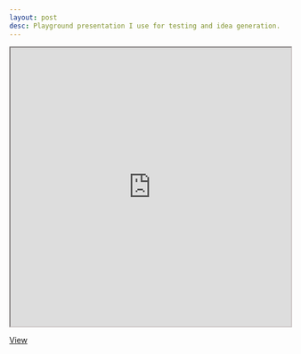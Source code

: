 ```yaml
---
layout: post
desc: Playground presentation I use for testing and idea generation.
---
```


<iframe style='border-color: #cec8c8;' scrolling='no' src="http://william-taylor.github.io/online-slides/media/playground/index.html" height="500" width="100%"></iframe>

<a class='open-button' target='_blank' href='http://william-taylor.github.io/online-slides/media/playground/index.html'>View</a>